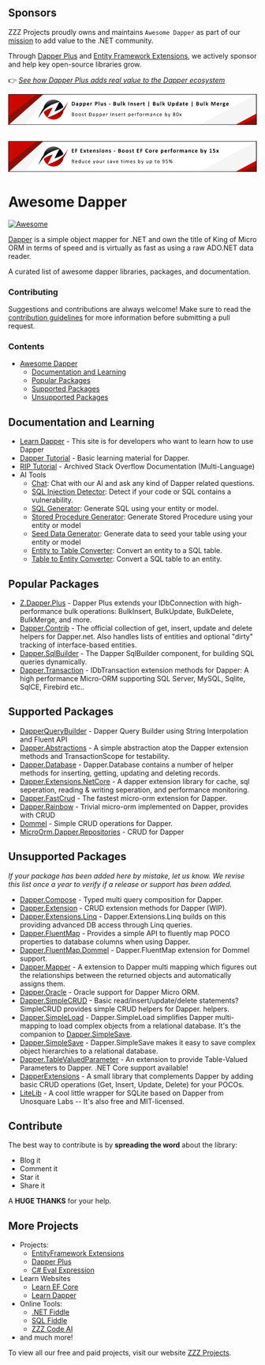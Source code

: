 ## Sponsors

ZZZ Projects proudly owns and maintains `Awesome Dapper` as part of our [mission](https://zzzprojects.com/mission) to add value to the .NET community.

Through [Dapper Plus](https://dapper-plus.net/) and [Entity Framework Extensions](https://entityframework-extensions.net/), we actively sponsor and help key open-source libraries grow.

👉 [*See how Dapper Plus adds real value to the Dapper ecosystem*](https://www.learndapper.com/dapper-and-dapper-plus)

[![Dapper Plus](https://raw.githubusercontent.com/zzzprojects/awesome-dapper/master/dapper-plus-sponsor.png)](https://dapper-plus.net/bulk-insert)

[![Entity Framework Extensions](https://raw.githubusercontent.com/zzzprojects/awesome-dapper/master/entity-framework-extensions-sponsor.png)](https://entityframework-extensions.net/bulk-insert)
---

# Awesome Dapper

[![Awesome](https://awesome.re/badge-flat.svg)](https://awesome.re)

[Dapper](https://github.com/StackExchange/Dapper) is a simple object mapper for .NET and own the title of King of Micro ORM in terms of speed and is virtually as fast as using a raw ADO.NET data reader.

A curated list of awesome dapper libraries, packages, and documentation.

### Contributing

Suggestions and contributions are always welcome! Make sure to read the [contribution guidelines](https://github.com/zzzprojects/awesome-dapper/blob/master/CONTRIBUTING.md) for more information before submitting a pull request.

### Contents

- [Awesome Dapper](#awesome-dapper)
   - [Documentation and Learning](#documentation-and-learning)
   - [Popular Packages](#popular-packages)
   - [Supported Packages](#supported-packages)
   - [Unsupported Packages](#supported-packages)

## Documentation and Learning

- [Learn Dapper](https://www.learndapper.com/) - This site is for developers who want to learn how to use Dapper
- [Dapper Tutorial](https://dappertutorial.net/) - Basic learning material for Dapper.
- [RIP Tutorial](https://riptutorial.com/dapper) - Archived Stack Overflow Documentation (Multi-Language)
- AI Tools
   - [Chat](https://zzzcode.ai/dapper/chat): Chat with our AI and ask any kind of Dapper related questions.
   - [SQL Injection Detector](https://zzzcode.ai/dapper/sql-injection-detector): Detect if your code or SQL contains a vulnerability.
   - [SQL Generator](https://zzzcode.ai/dapper/sql-generator): Generate SQL using your entity or model.
   - [Stored Procedure Generator](https://zzzcode.ai/dapper/stored-procedure-generator):  Generate Stored Procedure using your entity or model
   - [Seed Data Generator](https://zzzcode.ai/dapper/seed-data-generator): Generate data to seed your table using your entity or model
   - [Entity to Table Converter](https://zzzcode.ai/dapper/entity-to-table-converter): Convert an entity to a SQL table.
   - [Table to Entity Converter](https://zzzcode.ai/dapper/table-to-entity-converter): Convert a SQL table to an entity.

## Popular Packages
- [Z.Dapper.Plus](http://dapper-plus.net/) - Dapper Plus extends your IDbConnection with high-performance bulk operations: BulkInsert, BulkUpdate, BulkDelete, BulkMerge, and more.
- [Dapper.Contrib](https://www.nuget.org/packages/Dapper.Contrib/) - The official collection of get, insert, update and delete helpers for Dapper.net. Also handles lists of entities and optional "dirty" tracking of interface-based entities.
- [Dapper.SqlBuilder](https://www.nuget.org/packages/Dapper.SqlBuilder/) - The Dapper SqlBuilder component, for building SQL queries dynamically.
- [Dapper.Transaction](https://www.nuget.org/packages/Dapper.Transaction/) - IDbTransaction extension methods for Dapper: A high performance Micro-ORM supporting SQL Server, MySQL, Sqlite, SqlCE, Firebird etc..

## Supported Packages
- [DapperQueryBuilder](https://github.com/Drizin/DapperQueryBuilder/) - Dapper Query Builder using String Interpolation and Fluent API
- [Dapper.Abstractions](https://github.com/Tazmainiandevil/Dapper.Abstractions) - A simple abstraction atop the Dapper extension methods and TransactionScope for testability.
- [Dapper.Database](https://github.com/dallasbeek/Dapper.Database) - Dapper.Database contains a number of helper methods for inserting, getting, updating and deleting records.
- [Dapper.Extensions.NetCore](https://www.nuget.org/packages/Dapper.Extensions.NetCore) - A dapper extension library for cache, sql seperation, reading & writing seperation, and performance monitoring.
- [Dapper.FastCrud](https://github.com/MoonStorm/Dapper.FastCRUD) - The fastest micro-orm extension for Dapper.
- [Dapper.Rainbow](https://www.nuget.org/packages/Dapper.Rainbow/) - Trivial micro-orm implemented on Dapper, provides with CRUD 
- [Dommel](https://github.com/henkmollema/Dommel) - Simple CRUD operations for Dapper.
- [MicroOrm.Dapper.Repositories](https://github.com/phnx47/MicroOrm.Dapper.Repositories) - CRUD for Dapper

## Unsupported Packages

_If your package has been added here by mistake, let us know. We revise this list once a year to verify if a release or support has been added._

- [Dapper.Compose](https://github.com/naasking/Dapper.Compose) - Typed multi query composition for Dapper.
- [Dapper.Extension](https://github.com/m98proxy/Dapper.Extension) - CRUD extension methods for Dapper (WIP).
- [Dapper.Extensions.Linq](https://github.com/ryanwatson/Dapper.Extensions.Linq) - Dapper.Extensions.Linq builds on this providing advanced DB access through Linq queries.
- [Dapper.FluentMap](https://github.com/henkmollema/Dapper-FluentMap) - Provides a simple API to fluently map POCO properties to database columns when using Dapper.
- [Dapper.FluentMap.Dommel](https://www.nuget.org/packages/Dapper.FluentMap.Dommel/) - Dapper.FluentMap extension for Dommel support.
- [Dapper.Mapper](https://github.com/dotarj/Dapper.Mapper) - A extension to Dapper multi mapping which figures out the relationships between the returned objects and automatically assigns them.
- [Dapper.Oracle](https://www.nuget.org/packages/Dapper.Oracle/) - Oracle support for Dapper Micro ORM.
- [Dapper.SimpleCRUD](https://github.com/ericdc1/Dapper.SimpleCRUD/) - Basic read/insert/update/delete statements? SimpleCRUD provides simple CRUD helpers for Dapper.
helpers.
- [Dapper.SimpleLoad](https://github.com/Paymentsense/Dapper.SimpleLoad) - Dapper.SimpleLoad simplifies Dapper multi-mapping to load complex objects from a relational database. It's the companion to [Dapper.SimpleSave](https://github.com/Paymentsense/Dapper.SimpleSave).
- [Dapper.SimpleSave](https://github.com/Paymentsense/Dapper.SimpleSave/) - Dapper.SimpleSave makes it easy to save complex object hierarchies to a relational database.
- [Dapper.TableValuedParameter](https://github.com/ayberkcanturk/Dapper.TableValuedParameter) - An extension to provide Table-Valued Parameters to Dapper. .NET Core support available!
- [DapperExtensions](https://github.com/tmsmith/Dapper-Extensions) - A small library that complements Dapper by adding basic CRUD operations (Get, Insert, Update, Delete) for your POCOs.
- [LiteLib](https://unosquare.github.io/litelib/) - A cool little wrapper for SQLite based on Dapper from Unosquare Labs -- It's also free and MIT-licensed.

## Contribute

The best way to contribute is by **spreading the word** about the library:

 - Blog it
 - Comment it
 - Star it
 - Share it
 
A **HUGE THANKS** for your help.

## More Projects

- Projects:
   - [EntityFramework Extensions](https://entityframework-extensions.net/)
   - [Dapper Plus](https://dapper-plus.net/)
   - [C# Eval Expression](https://eval-expression.net/)
- Learn Websites
   - [Learn EF Core](https://www.learnentityframeworkcore.com/)
   - [Learn Dapper](https://www.learndapper.com/)
- Online Tools:
   - [.NET Fiddle](https://dotnetfiddle.net/)
   - [SQL Fiddle](https://sqlfiddle.com/)
   - [ZZZ Code AI](https://zzzcode.ai/)
- and much more!

To view all our free and paid projects, visit our website [ZZZ Projects](https://zzzprojects.com/).
